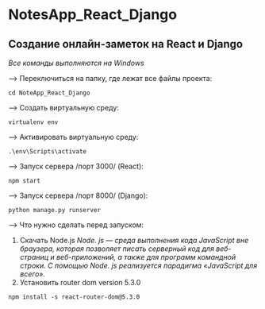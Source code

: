 # NotesApp_React_Django
## Создание онлайн-заметок на React и Django
*Все команды выполняются на Windows*

--> Переключиться на папку, где лежат все файлы проекта:
```
cd NoteApp_React_Django
```
--> Создать виртуальную среду:
```
virtualenv env
```
--> Активировать виртуальную среду: 
```
.\env\Scripts\activate
```
--> Запуск сервера /порт 3000/ (React):
```
npm start
```
--> Запуск сервера /порт 8000/ (Django):
```
python manage.py runserver
```
--> Что нужно сделать перед запуском:
1. Скачать Node.js
*Node. js — среда выполнения кода JavaScript вне браузера, которая позволяет писать серверный код для веб-страниц и веб-приложений, а также для программ командной строки. С помощью Node. js реализуется парадигма «JavaScript для всего».*
2. Установить router dom version 5.3.0
```
npm install -s react-router-dom@5.3.0
```
